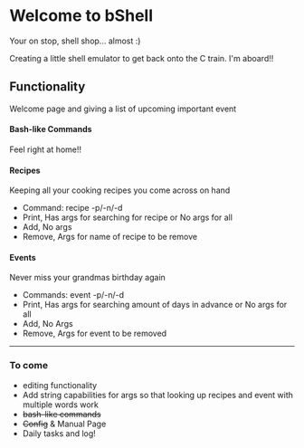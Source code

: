 # Welcome to bShell

Your on stop, shell shop... almost :)

Creating a little shell emulator to get back onto the C train. I'm aboard!!

## Functionality

Welcome page and giving a list of upcoming important event

#### Bash-like Commands

Feel right at home!!

#### Recipes

Keeping all your cooking recipes you come across on hand

- Command: recipe -p/-n/-d <args>
- Print, Has args for searching for recipe or No args for all
- Add, No args
- Remove, Args for name of recipe to be remove

#### Events

Never miss your grandmas birthday again

- Commands: event -p/-n/-d <args>
- Print, Has args for searching amount of days in advance or No args for all
- Add, No Args
- Remove, Args for event to be removed

---

### To come

- editing functionality
- Add string capabilities for args so that looking up recipes and event with multiple words work
- ~~bash-like commands~~
- ~~Config~~ & Manual Page
- Daily tasks and log!

